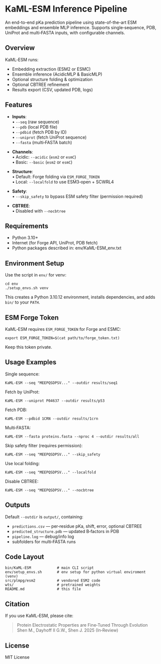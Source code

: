 # KaML-ESM Inference Pipeline

An end-to-end pKa prediction pipeline using state-of-the-art ESM embeddings
and ensemble MLP inference. Supports single‑sequence, PDB, UniProt and
multi‑FASTA inputs, with configurable channels.

## Overview

KaML‑ESM runs:
- Embedding extraction (ESM2 or ESMC)
- Ensemble inference (AcidicMLP & BasicMLP)
- Optional structure folding & optimization
- Optional CBTREE refinement
- Results export (CSV, updated PDB, logs)

## Features

- **Inputs**:  
    • `--seq` (raw sequence)  
    • `--pdb` (local PDB file)  
    • `--pdbid` (fetch PDB by ID)  
    • `--uniprot` (fetch UniProt sequence)  
    • `--fasta` (multi‑FASTA batch)

- **Channels**:  
    • Acidic: `--acidic` (`esm2` or `esmC`)  
    • Basic:  `--basic`  (`esm2` or `esmC`)

- **Structure**:  
    • Default: Forge folding via `ESM_FORGE_TOKEN`  
    • Local: `--localfold` to use ESM3‑open + SCWRL4  

- **Safety**:  
    • `--skip_safety` to bypass ESM safety filter (permission required)  

- **CBTREE**:  
    • Disabled with `--nocbtree`  

## Requirements

- Python 3.10+
- Internet (for Forge API, UniProt, PDB fetch)
- Python packages described in: env/KaML-ESM_env.txt

## Environment Setup

Use the script in `env/` for venv:

    cd env
    ./setup_envs.sh venv

This creates a Python 3.10.12 environment, installs dependencies, and
adds `bin/` to your `PATH`.

## ESM Forge Token

KaML‑ESM requires `ESM_FORGE_TOKEN` for Forge and ESMC:

    export ESM_FORGE_TOKEN=$(cat path/to/forge_token.txt)

Keep this token private.

## Usage Examples

Single sequence:

    KaML-ESM --seq "MEEPQSDPSV..." --outdir results/seq1

Fetch by UniProt:

    KaML-ESM --uniprot P04637 --outdir results/p53

Fetch PDB:

    KaML-ESM --pdbid 1CRN --outdir results/1crn

Multi‑FASTA:

    KaML-ESM --fasta proteins.fasta --nproc 4 --outdir results/all

Skip safety filter (requires permission):

    KaML-ESM --seq "MEEPQSDPSV..." --skip_safety

Use local folding:

    KaML-ESM --seq "MEEPQSDPSV..." --localfold

Disable CBTREE:

    KaML-ESM --seq "MEEPQSDPSV..." --nocbtree

## Outputs

Default `--outdir` is `output/`, containing:

- `predictions.csv`  — per‑residue pKa, shift, error, optional CBTREE  
- `predicted_structure.pdb`  — updated B‑factors in PDB  
- `pipeline.log`  — debug/info log  
- subfolders for multi‑FASTA runs  

## Code Layout

    bin/KaML-ESM            # main CLI script
    env/setup_envs.sh       # env setup for python virtual enviroment (venv)
    src/plmpg/esm2          # vendored ESM2 code
    wts/                    # pretrained weights
    README.md               # this file

## Citation

If you use KaML‑ESM, please cite:

> Protein Electrostatic Properties are Fine‑Tuned Through Evolution  
> Shen M., Dayhoff II G.W., Shen J. 2025 (In‑Review)

## License

MIT License

